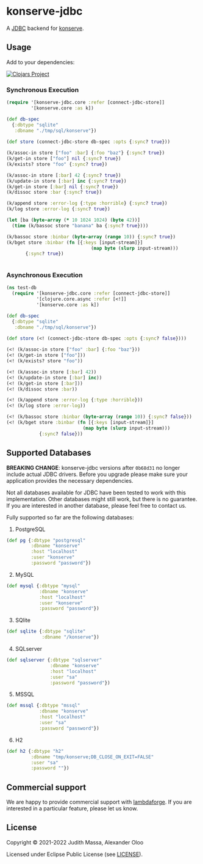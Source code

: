 # konserve-jdbc

A [JDBC](https://github.com/clojure/java.jdbc) backend for [konserve](https://github.com/replikativ/konserve). 

## Usage

Add to your dependencies:

[![Clojars Project](http://clojars.org/io.replikativ/konserve-jdbc/latest-version.svg)](http://clojars.org/io.replikativ/konserve-jdbc)

### Synchronous Execution

``` clojure
(require '[konserve-jdbc.core :refer [connect-jdbc-store]]
         '[konserve.core :as k])

(def db-spec
  {:dbtype "sqlite"
   :dbname "./tmp/sql/konserve"})
   
(def store (connect-jdbc-store db-spec :opts {:sync? true}))

(k/assoc-in store ["foo" :bar] {:foo "baz"} {:sync? true})
(k/get-in store ["foo"] nil {:sync? true})
(k/exists? store "foo" {:sync? true})

(k/assoc-in store [:bar] 42 {:sync? true})
(k/update-in store [:bar] inc {:sync? true})
(k/get-in store [:bar] nil {:sync? true})
(k/dissoc store :bar {:sync? true})

(k/append store :error-log {:type :horrible} {:sync? true})
(k/log store :error-log {:sync? true})

(let [ba (byte-array (* 10 1024 1024) (byte 42))]
  (time (k/bassoc store "banana" ba {:sync? true})))

(k/bassoc store :binbar (byte-array (range 10)) {:sync? true})
(k/bget store :binbar (fn [{:keys [input-stream]}]
                               (map byte (slurp input-stream)))
       {:sync? true})
               
```

### Asynchronous Execution

``` clojure
(ns test-db
  (require '[konserve-jdbc.core :refer [connect-jdbc-store]]
           '[clojure.core.async :refer [<!]]
           '[konserve.core :as k])

(def db-spec
  {:dbtype "sqlite"
   :dbname "./tmp/sql/konserve"})
   
(def store (<! (connect-jdbc-store db-spec :opts {:sync? false})))

(<! (k/assoc-in store ["foo" :bar] {:foo "baz"}))
(<! (k/get-in store ["foo"]))
(<! (k/exists? store "foo"))

(<! (k/assoc-in store [:bar] 42))
(<! (k/update-in store [:bar] inc))
(<! (k/get-in store [:bar]))
(<! (k/dissoc store :bar))

(<! (k/append store :error-log {:type :horrible}))
(<! (k/log store :error-log))

(<! (k/bassoc store :binbar (byte-array (range 10)) {:sync? false}))
(<! (k/bget store :binbar (fn [{:keys [input-stream]}]
                            (map byte (slurp input-stream)))
            {:sync? false}))
```

## Supported Databases

**BREAKING CHANGE**: konserve-jdbc versions after `0b68d31` no longer include
actual JDBC drivers. Before you upgrade please make sure your application
provides the necessary dependencies.

Not all databases available for JDBC have been tested to work with this implementation.
Other databases might still work, but there is no guarantee.
If you are interested in another database, please feel free to contact us.

Fully supported so far are the following databases:

1) PostgreSQL

``` clojure
(def pg {:dbtype "postgresql"
         :dbname "konserve"
         :host "localhost"
         :user "konserve"
         :password "password"})
```

2) MySQL

``` clojure
(def mysql {:dbtype "mysql"
            :dbname "konserve"
            :host "localhost"
            :user "konserve"
            :password "password"})
```

3) SQlite

``` clojure
(def sqlite {:dbtype "sqlite"
             :dbname "/konserve"})
```

4) SQLserver

``` clojure
(def sqlserver {:dbtype "sqlserver"
                :dbname "konserve"
                :host "localhost"
                :user "sa"
                :password "password"})
```

5) MSSQL

``` clojure
(def mssql {:dbtype "mssql"
            :dbname "konserve"
            :host "localhost"
            :user "sa"
            :password "password"})
```

6) H2

``` clojure
(def h2 {:dbtype "h2"
         :dbname "tmp/konserve;DB_CLOSE_ON_EXIT=FALSE"
         :user "sa"
         :password ""})
```

## Commercial support

We are happy to provide commercial support with
[lambdaforge](https://lambdaforge.io). If you are interested in a particular
feature, please let us know.

## License

Copyright © 2021-2022 Judith Massa, Alexander Oloo

Licensed under Eclipse Public License (see [LICENSE](LICENSE)).
